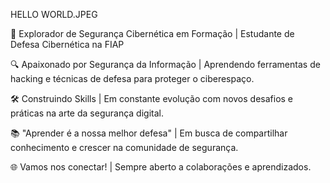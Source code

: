 HELLO WORLD.JPEG

🚀 Explorador de Segurança Cibernética em Formação | Estudante de Defesa Cibernética na FIAP

🔍 Apaixonado por Segurança da Informação | Aprendendo ferramentas de hacking e técnicas de defesa para proteger o ciberespaço.

🛠️ Construindo Skills | Em constante evolução com novos desafios e práticas na arte da segurança digital.

📚 "Aprender é a nossa melhor defesa" | Em busca de compartilhar conhecimento e crescer na comunidade de segurança.

🌐 Vamos nos conectar! | Sempre aberto a colaborações e aprendizados.
